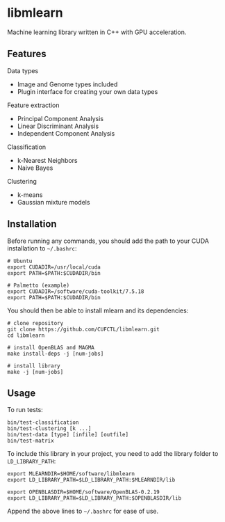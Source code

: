 # libmlearn

Machine learning library written in C++ with GPU acceleration.

## Features

Data types
- Image and Genome types included
- Plugin interface for creating your own data types

Feature extraction
- Principal Component Analysis
- Linear Discriminant Analysis
- Independent Component Analysis

Classification
- k-Nearest Neighbors
- Naive Bayes

Clustering
- k-means
- Gaussian mixture models

## Installation

Before running any commands, you should add the path to your CUDA installation to `~/.bashrc`:
```
# Ubuntu
export CUDADIR=/usr/local/cuda
export PATH=$PATH:$CUDADIR/bin

# Palmetto (example)
export CUDADIR=/software/cuda-toolkit/7.5.18
export PATH=$PATH:$CUDADIR/bin
```

You should then be able to install mlearn and its dependencies:
```
# clone repository
git clone https://github.com/CUFCTL/libmlearn.git
cd libmlearn

# install OpenBLAS and MAGMA
make install-deps -j [num-jobs]

# install library
make -j [num-jobs]
```

## Usage

To run tests:
```
bin/test-classification
bin/test-clustering [k ...]
bin/test-data [type] [infile] [outfile]
bin/test-matrix
```

To include this library in your project, you need to add the library folder to `LD_LIBRARY_PATH`:
```
export MLEARNDIR=$HOME/software/libmlearn
export LD_LIBRARY_PATH=$LD_LIBRARY_PATH:$MLEARNDIR/lib

export OPENBLASDIR=$HOME/software/OpenBLAS-0.2.19
export LD_LIBRARY_PATH=$LD_LIBRARY_PATH:$OPENBLASDIR/lib
```

Append the above lines to `~/.bashrc` for ease of use.
